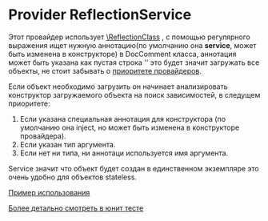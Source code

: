 # Provider ReflectionService

Этот провайдер использует [\ReflectionClass](http://php.net/manual/ru/class.reflectionclass.php)
, с помощью регулярного выражения ищет нужную аннотацию(по умолчанию она **service**, может быть изменена в 
конструкторе) в DocComment класса, аннотация может быть указана как пустая строка '' это будет значит загружать все 
объекты, не стоит забывать о [приоритете провайдеров](../providerPrioritet.md).

Если объект необходимо загрузить он начинает анализировать конструктор загружаемого объекта на поиск зависимостей, в 
следущем приоритете:

1. Если указана специальная аннотация для конструктора (по умолчанию она inject, но может быть изменена в конструкторе 
провайдера).
2. Если указан тип аргумента.
3. Если нет ни типа, ни аннотаци используется имя аргумента.

Service значит что объект будет создан в единственном экземпляре это очень удобно для объектов stateless.

[Пример использования](../../test/Documentation/reflectionService.php)

[Более детально смотреть в юнит тесте](../../test/Unit/Provider/ReflectionServiceTest.php)